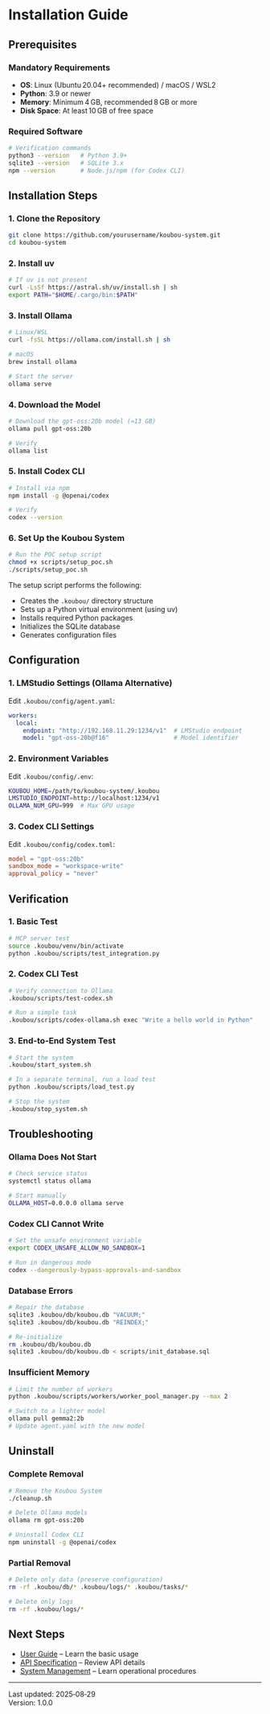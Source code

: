 # Installation Guide

## Prerequisites

### Mandatory Requirements
- **OS**: Linux (Ubuntu 20.04+ recommended) / macOS / WSL2  
- **Python**: 3.9 or newer  
- **Memory**: Minimum 4 GB, recommended 8 GB or more  
- **Disk Space**: At least 10 GB of free space  

### Required Software
```bash
# Verification commands
python3 --version   # Python 3.9+
sqlite3 --version   # SQLite 3.x
npm --version       # Node.js/npm (for Codex CLI)
```

## Installation Steps

### 1. Clone the Repository
```bash
git clone https://github.com/yourusername/koubou-system.git
cd koubou-system
```

### 2. Install uv
```bash
# If uv is not present
curl -LsSf https://astral.sh/uv/install.sh | sh
export PATH="$HOME/.cargo/bin:$PATH"
```

### 3. Install Ollama
```bash
# Linux/WSL
curl -fsSL https://ollama.com/install.sh | sh

# macOS
brew install ollama

# Start the server
ollama serve
```

### 4. Download the Model
```bash
# Download the gpt-oss:20b model (≈13 GB)
ollama pull gpt-oss:20b

# Verify
ollama list
```

### 5. Install Codex CLI
```bash
# Install via npm
npm install -g @openai/codex

# Verify
codex --version
```

### 6. Set Up the Koubou System
```bash
# Run the POC setup script
chmod +x scripts/setup_poc.sh
./scripts/setup_poc.sh
```
The setup script performs the following:
- Creates the `.koubou/` directory structure  
- Sets up a Python virtual environment (using uv)  
- Installs required Python packages  
- Initializes the SQLite database  
- Generates configuration files  

## Configuration

### 1. LMStudio Settings (Ollama Alternative)
Edit `.koubou/config/agent.yaml`:
```yaml
workers:
  local:
    endpoint: "http://192.168.11.29:1234/v1"  # LMStudio endpoint
    model: "gpt-oss-20b@f16"                  # Model identifier
```

### 2. Environment Variables
Edit `.koubou/config/.env`:
```bash
KOUBOU_HOME=/path/to/koubou-system/.koubou
LMSTUDIO_ENDPOINT=http://localhost:1234/v1
OLLAMA_NUM_GPU=999  # Max GPU usage
```

### 3. Codex CLI Settings
Edit `.koubou/config/codex.toml`:
```toml
model = "gpt-oss:20b"
sandbox_mode = "workspace-write"
approval_policy = "never"
```

## Verification

### 1. Basic Test
```bash
# MCP server test
source .koubou/venv/bin/activate
python .koubou/scripts/test_integration.py
```

### 2. Codex CLI Test
```bash
# Verify connection to Ollama
.koubou/scripts/test-codex.sh

# Run a simple task
.koubou/scripts/codex-ollama.sh exec "Write a hello world in Python"
```

### 3. End‑to‑End System Test
```bash
# Start the system
.koubou/start_system.sh

# In a separate terminal, run a load test
python .koubou/scripts/load_test.py

# Stop the system
.koubou/stop_system.sh
```

## Troubleshooting

### Ollama Does Not Start
```bash
# Check service status
systemctl status ollama

# Start manually
OLLAMA_HOST=0.0.0.0 ollama serve
```

### Codex CLI Cannot Write
```bash
# Set the unsafe environment variable
export CODEX_UNSAFE_ALLOW_NO_SANDBOX=1

# Run in dangerous mode
codex --dangerously-bypass-approvals-and-sandbox
```

### Database Errors
```bash
# Repair the database
sqlite3 .koubou/db/koubou.db "VACUUM;"
sqlite3 .koubou/db/koubou.db "REINDEX;"

# Re‑initialize
rm .koubou/db/koubou.db
sqlite3 .koubou/db/koubou.db < scripts/init_database.sql
```

### Insufficient Memory
```bash
# Limit the number of workers
python .koubou/scripts/workers/worker_pool_manager.py --max 2

# Switch to a lighter model
ollama pull gemma2:2b
# Update agent.yaml with the new model
```

## Uninstall

### Complete Removal
```bash
# Remove the Koubou System
./cleanup.sh

# Delete Ollama models
ollama rm gpt-oss:20b

# Uninstall Codex CLI
npm uninstall -g @openai/codex
```

### Partial Removal
```bash
# Delete only data (preserve configuration)
rm -rf .koubou/db/* .koubou/logs/* .koubou/tasks/*

# Delete only logs
rm -rf .koubou/logs/*
```

## Next Steps

- [User Guide](./USAGE.md) – Learn the basic usage  
- [API Specification](../api/MCP_SERVER_API.md) – Review API details  
- [System Management](../operations/SYSTEM_MANAGEMENT.md) – Learn operational procedures  

---
Last updated: 2025‑08‑29  
Version: 1.0.0
